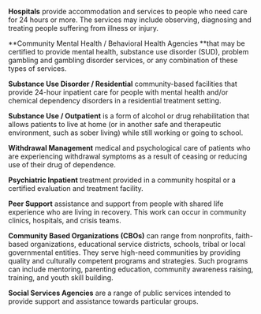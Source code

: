 **Hospitals** provide accommodation and services to people who need care for 24 hours or more. The services may include observing, diagnosing and treating people suffering from illness or injury.

**Community Mental Health / Behavioral Health Agencies **that may be certified to provide mental health, substance use disorder (SUD), problem gambling and gambling disorder services, or any combination of these types of services.

**Substance Use Disorder / Residential** community-based facilities that provide 24-hour inpatient care for people with mental health and/or chemical dependency disorders in a residential treatment setting.

**Substance Use / Outpatient** is a form of alcohol or drug rehabilitation that allows patients to live at home (or in another safe and therapeutic environment, such as sober living) while still working or going to school. 

**Withdrawal Management** medical and psychological care of patients who are experiencing withdrawal symptoms as a result of ceasing or reducing use of their drug of dependence.

**Psychiatric Inpatient** treatment provided in a community hospital or a certified evaluation and treatment facility.

**Peer Support** assistance and support from people with shared life experience who are living in recovery. This work can occur in community clinics, hospitals, and crisis teams.

**Community Based Organizations (CBOs)** can range from nonprofits, faith-based organizations, educational service districts, schools, tribal or local governmental entities. They serve high-need communities by providing quality and culturally competent programs and strategies. Such programs can include mentoring, parenting education, community awareness raising, training, and youth skill building.

**Social Services Agencies** are a range of public services intended to provide support and assistance towards particular groups.
